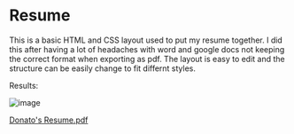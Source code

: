 # Resume
This is a basic HTML and CSS layout used to put my resume together.
I did this after having a lot of headaches with word and google docs not keeping the correct format when exporting as pdf.
The layout is easy to edit and the structure can be easily change to fit differnt styles.

Results:

![image](https://user-images.githubusercontent.com/121846740/229412487-05cc6842-0ec6-4c73-9df7-5bdfc95de263.png)

[Donato's Resume.pdf](https://github.com/theelevators/ResumeStuff/files/12899735/Donato.s.Resume.pdf)
